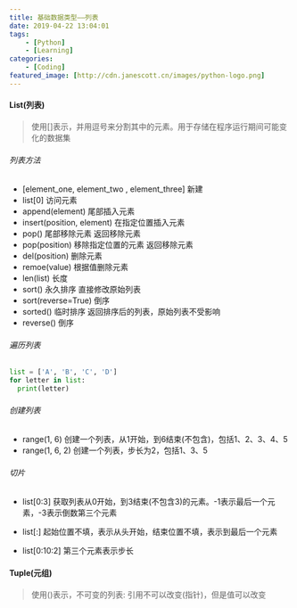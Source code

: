 ```yaml
---
title: 基础数据类型——列表
date: 2019-04-22 13:04:01
tags: 
	- [Python]
	- [Learning]
categories:	
	- [Coding]
featured_image: [http://cdn.janescott.cn/images/python-logo.png]
---
```


#### List(列表)

> 使用[]表示，并用逗号来分割其中的元素。用于存储在程序运行期间可能变化的数据集

###### 列表方法

- [element_one, element_two , element_three] 新建
- list[0] 访问元素
- append(element) 尾部插入元素
- insert(position, element) 在指定位置插入元素
- pop() 尾部移除元素 返回移除元素
- pop(position) 移除指定位置的元素 返回移除元素
- del(position) 删除元素
- remoe(value) 根据值删除元素
- len(list) 长度
- sort() 永久排序 直接修改原始列表
- sort(reverse=True) 倒序
- sorted() 临时排序 返回排序后的列表，原始列表不受影响
- reverse() 倒序

###### 遍历列表

```python
list = ['A', 'B', 'C', 'D']
for letter in list:
  print(letter)
```

###### 创建列表

- range(1, 6) 创建一个列表，从1开始，到6结束(不包含)，包括1、2、3、4、5
- range(1, 6, 2) 创建一个列表，步长为2，包括1、3、5

###### 切片

- list[0:3] 获取列表从0开始，到3结束(不包含3)的元素。-1表示最后一个元素，-3表示倒数第三个元素

- list[:] 起始位置不填，表示从头开始，结束位置不填，表示到最后一个元素
- list[0:10:2] 第三个元素表示步长

#### Tuple(元组)

> 使用()表示，不可变的列表: 引用不可以改变(指针)，但是值可以改变

